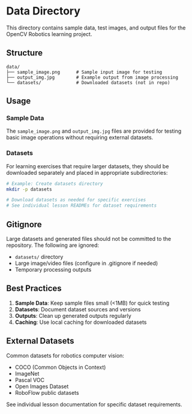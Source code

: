 # Data Directory

This directory contains sample data, test images, and output files for the OpenCV Robotics learning project.

## Structure

```
data/
├── sample_image.png      # Sample input image for testing
├── output_img.jpg        # Example output from image processing
└── datasets/             # Downloaded datasets (not in repo)
```

## Usage

### Sample Data

The `sample_image.png` and `output_img.jpg` files are provided for testing basic image operations without requiring external datasets.

### Datasets

For learning exercises that require larger datasets, they should be downloaded separately and placed in appropriate subdirectories:

```bash
# Example: Create datasets directory
mkdir -p datasets

# Download datasets as needed for specific exercises
# See individual lesson READMEs for dataset requirements
```

## Gitignore

Large datasets and generated files should not be committed to the repository. The following are ignored:
- `datasets/` directory
- Large image/video files (configure in .gitignore if needed)
- Temporary processing outputs

## Best Practices

1. **Sample Data**: Keep sample files small (<1MB) for quick testing
2. **Datasets**: Document dataset sources and versions
3. **Outputs**: Clean up generated outputs regularly
4. **Caching**: Use local caching for downloaded datasets

## External Datasets

Common datasets for robotics computer vision:
- COCO (Common Objects in Context)
- ImageNet
- Pascal VOC
- Open Images Dataset
- RoboFlow public datasets

See individual lesson documentation for specific dataset requirements.
